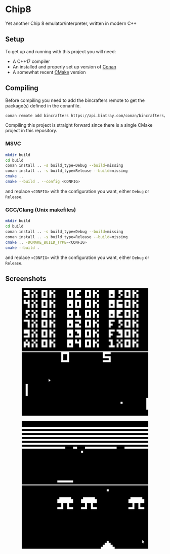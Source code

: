 # Chip8
Yet another Chip 8 emulator/interpreter, written in modern C++

## Setup
To get up and running with this project you will need:
* A C++17 compiler
* An installed and properly set up version of [Conan](https://conan.io/)
* A somewhat recent [CMake](https://cmake.org/) version

## Compiling
Before compiling you need to add the bincrafters remote to get the package(s) defined in the conanfile.
```bash
conan remote add bincrafters https://api.bintray.com/conan/bincrafters/public-conan
```
Compiling this project is straight forward since there is a single CMake project in this repository.
### MSVC
```bash
mkdir build
cd build
conan install .. -s build_type=Debug --build=missing
conan install .. -s build_type=Release --build=missing
cmake ..
cmake --build . --config <CONFIG>
```
and replace `<CONFIG>` with the configuration you want, either `Debug` or `Release`.

### GCC/Clang (Unix makefiles)
```bash
mkdir build
cd build
conan install .. -s build_type=Debug --build=missing
conan install .. -s build_type=Release --build=missing
cmake .. -DCMAKE_BUILD_TYPE=<CONFIG>
cmake --build .
```
and replace `<CONFIG>` with the configuration you want, either `Debug` or `Release`.

## Screenshots
<p align="center">
  <img src="/docs/test_opcode.jpg" width="400" />
  <img src="/docs/pong.jpg" width="400" /> 
</p>
<p align="center">
    <img src="/docs/brix.jpg" width="400" /> 
    <img src="/docs/space_invaders.jpg" width="400" /> 
</p>
